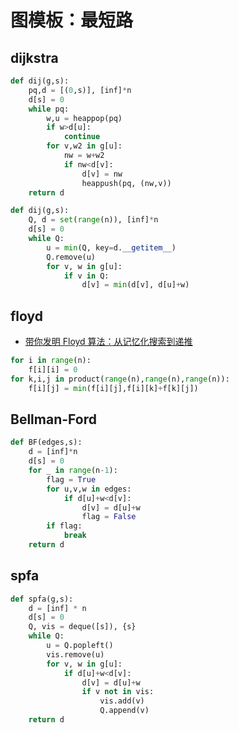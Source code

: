 # 图模板：最短路


##  dijkstra

```python
def dij(g,s):
	pq,d = [(0,s)], [inf]*n
	d[s] = 0
	while pq:
		w,u = heappop(pq)
		if w>d[u]:
			continue
		for v,w2 in g[u]:
			nw = w+w2
			if nw<d[v]:
				d[v] = nw
				heappush(pq, (nw,v))
	return d
```

```python
def dij(g,s):
	Q, d = set(range(n)), [inf]*n
	d[s] = 0
	while Q:
		u = min(Q, key=d.__getitem__)
		Q.remove(u)
		for v, w in g[u]:
			if v in Q:
				d[v] = min(d[v], d[u]+w)
```

## floyd

- [带你发明 Floyd 算法：从记忆化搜索到递推](https://leetcode.cn/problems/find-the-city-with-the-smallest-number-of-neighbors-at-a-threshold-distance/solutions/2525946/dai-ni-fa-ming-floyd-suan-fa-cong-ji-yi-m8s51/)

```python
for i in range(n):
    f[i][i] = 0
for k,i,j in product(range(n),range(n),range(n)):
	f[i][j] = min(f[i][j],f[i][k]+f[k][j])
```

## Bellman-Ford 

```python
def BF(edges,s):
	d = [inf]*n
	d[s] = 0
	for _ in range(n-1):
		flag = True
		for u,v,w in edges:
			if d[u]+w<d[v]:
				d[v] = d[u]+w
				flag = False
		if flag:
			break
	return d
```
## spfa

```python []
def spfa(g,s):
    d = [inf] * n
    d[s] = 0
    Q, vis = deque([s]), {s}
    while Q:
        u = Q.popleft()
        vis.remove(u)
        for v, w in g[u]:
            if d[u]+w<d[v]:
                d[v] = d[u]+w
                if v not in vis:
                    vis.add(v)
                    Q.append(v)
    return d
```
